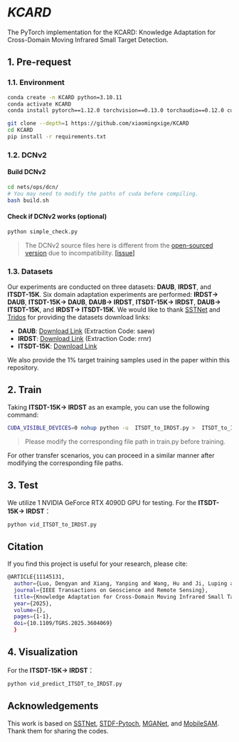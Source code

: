 ﻿

# *KCARD*
The PyTorch implementation for the KCARD: Knowledge Adaptation for Cross-Domain Moving Infrared Small Target Detection.
## 1. Pre-request
### 1.1. Environment
```bash
conda create -n KCARD python=3.10.11
conda activate KCARD
conda install pytorch==1.12.0 torchvision==0.13.0 torchaudio==0.12.0 cudatoolkit=11.3 -c pytorch

git clone --depth=1 https://github.com/xiaomingxige/KCARD
cd KCARD
pip install -r requirements.txt
```
### 1.2. DCNv2
#### Build DCNv2

```bash
cd nets/ops/dcn/
# You may need to modify the paths of cuda before compiling.
bash build.sh
```
#### Check if DCNv2 works (optional)

```bash
python simple_check.py
```
> The DCNv2 source files here is different from the [open-sourced version](https://github.com/chengdazhi/Deformable-Convolution-V2-PyTorch) due to incompatibility. [[issue]](https://github.com/open-mmlab/mmediting/issues/84#issuecomment-644974315)

### 1.3. Datasets
Our experiments are conducted on three datasets: **DAUB**, **IRDST**, and **ITSDT-15K**. Six domain adaptation experiments are performed:  **IRDST→ DAUB**, **ITSDT-15K→ DAUB**, **DAUB→ IRDST**, **ITSDT-15K→ IRDST**, **DAUB→ ITSDT-15K**, and **IRDST→ ITSDT-15K**. 
We would like to thank [SSTNet](https://github.com/UESTC-nnLab/SSTNet) and [Tridos](https://github.com/UESTC-nnLab/Tridos) for providing the datasets download links:
- **DAUB**: [Download Link](https://pan.baidu.com/s/1nNTvjgDaEAQU7tqQjPZGrw?pwd=saew) (Extraction Code: saew)
- **IRDST**: [Download Link](https://pan.baidu.com/s/1igjIT30uqfCKjLbmsMfoFw?pwd=rrnr) (Extraction Code: rrnr)
- **ITSDT-15K**: [Download Link](https://drive.google.com/file/d/1nnlXK0QCoFqToOL-7WdRQCZfbGJvHLh2/view?usp=sharing)

We also provide the 1% target training samples used in the paper within this repository.
## 2. Train
Taking **ITSDT-15K→ IRDST** as an example, you can use the following command:
```bash
CUDA_VISIBLE_DEVICES=0 nohup python -u  ITSDT_to_IRDST.py >  ITSDT_to_IRDST.out &
```
> Please modify the corresponding file path in train.py before training.

For other transfer scenarios, you can proceed in a similar manner after modifying the corresponding file paths.
## 3. Test
We utilize 1 NVIDIA GeForce RTX 4090D GPU for testing. For the **ITSDT-15K→ IRDST**：
```bash
python vid_ITSDT_to_IRDST.py
```
## Citation
If you find this project is useful for your research, please cite:

```bash
@ARTICLE{11145131,
  author={Luo, Dengyan and Xiang, Yanping and Wang, Hu and Ji, Luping and Ye, Mao},
  journal={IEEE Transactions on Geoscience and Remote Sensing}, 
  title={Knowledge Adaptation for Cross-Domain Moving Infrared Small Target Detection}, 
  year={2025},
  volume={},
  pages={1-1},
  doi={10.1109/TGRS.2025.3604069}
  }

```

## 4. Visualization
For the **ITSDT-15K→ IRDST**：
```bash
python vid_predict_ITSDT_to_IRDST.py
```
## Acknowledgements
This work is based on [SSTNet](https://github.com/UESTC-nnLab/SSTNet), [STDF-Pytoch](https://github.com/ryanxingql/stdf-pytorch), [MGANet](https://github.com/mengab/MGANet-DCC2020), and [MobileSAM](https://github.com/ChaoningZhang/MobileSAM). Thank them for sharing the codes.
